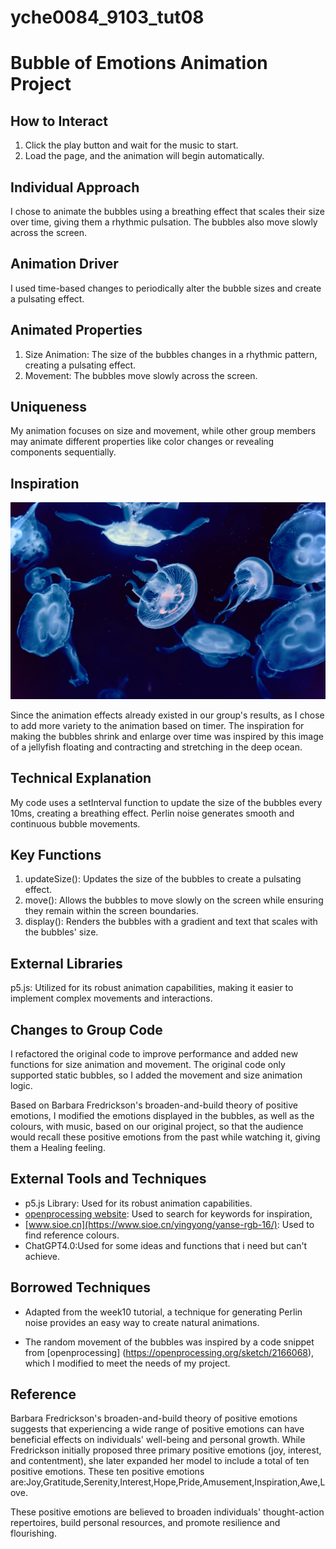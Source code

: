 # yche0084_9103_tut08
# Bubble of Emotions Animation Project 
## How to Interact 

1. Click the play button and wait for the music to start.
2. Load the page, and the animation will begin automatically.


## Individual Approach 

I chose to animate the bubbles using a breathing effect that scales their size over time, giving them a rhythmic pulsation. The bubbles also move slowly across the screen.


## Animation Driver 

I used time-based changes to periodically alter the bubble sizes and create a pulsating effect.


## Animated Properties 

1. Size Animation: The size of the bubbles changes in a rhythmic pattern, creating a pulsating effect.
2. Movement: The bubbles move slowly across the screen.


## Uniqueness 

My animation focuses on size and movement, while other group members may animate different properties like color changes or revealing components sequentially.


## Inspiration 

![jellyfish](readmeImages/jellyfish.jpg)

Since the animation effects already existed in our group's results, as I chose to add more variety to the animation based on timer. The inspiration for making the bubbles shrink and enlarge over time was inspired by this image of a jellyfish floating and contracting and stretching in the deep ocean.


## Technical Explanation 

My code uses a setInterval function to update the size of the bubbles every 10ms, creating a breathing effect. Perlin noise generates smooth and continuous bubble movements.


## Key Functions 

1. updateSize(): Updates the size of the bubbles to create a pulsating effect.
2. move(): Allows the bubbles to move slowly on the screen while ensuring they remain within the screen boundaries.
3. display(): Renders the bubbles with a gradient and text that scales with the bubbles' size.


## External Libraries 

p5.js: Utilized for its robust animation capabilities, making it easier to implement complex movements and interactions.


## Changes to Group Code 

I refactored the original code to improve performance and added new functions for size animation and movement. The original code only supported static bubbles, so I added the movement and size animation logic.

Based on Barbara Fredrickson's broaden-and-build theory of positive emotions, I modified the emotions displayed in the bubbles, as well as the colours, with music, based on our original project, so that the audience would recall these positive emotions from the past while watching it, giving them a Healing feeling.


## External Tools and Techniques 

- p5.js Library: Used for its robust animation capabilities.
- [openprocessing website](https://openprocessing.org/browse/#): Used to search for keywords for inspiration,
- [www.sioe.cn](https://www.sioe.cn/yingyong/yanse-rgb-16/): Used to find reference colours.
- ChatGPT4.0:Used for some ideas and functions that i need but can't achieve.


## Borrowed Techniques 

- Adapted from the week10 tutorial, a technique for generating Perlin noise provides an easy way to create natural animations.
  
- The random movement of the bubbles was inspired by a code snippet from [openprocessing] (https://openprocessing.org/sketch/2166068), which I modified to meet the needs of my project.


## Reference 

Barbara Fredrickson's broaden-and-build theory of positive emotions suggests that experiencing a wide range of positive emotions can have beneficial effects on individuals' well-being and personal growth. While Fredrickson initially proposed three primary positive emotions (joy, interest, and contentment), she later expanded her model to include a total of ten positive emotions. These ten positive emotions are:Joy,Gratitude,Serenity,Interest,Hope,Pride,Amusement,Inspiration,Awe,Love.

These positive emotions are believed to broaden individuals' thought-action repertoires, build personal resources, and promote resilience and flourishing.
